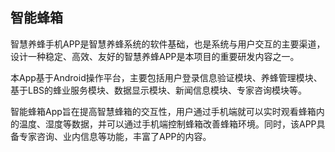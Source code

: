 ## 智能蜂箱

​	智慧养蜂手机APP是智慧养蜂系统的软件基础，也是系统与用户交互的主要渠道，设计一种稳定、高效、友好的智慧养蜂APP是本项目的重要研发内容之一。

​	本App基于Android操作平台，主要包括用户登录信息验证模块、养蜂管理模块、基于LBS的蜂业服务模块、数据显示模块、新闻信息模块、专家咨询模块等。

​	智能蜂箱App旨在提高智慧蜂箱的交互性，用户通过手机端就可以实时观看蜂箱内的温度、湿度等数据，并可以通过手机端控制蜂箱改善蜂箱环境。同时，该APP具备专家咨询、业内信息等功能，丰富了APP的内容。